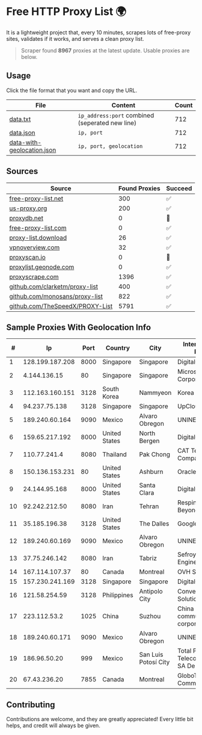 
# Free HTTP Proxy List 🌍

It is a lightweight project that, every 10 minutes, scrapes lots of free-proxy sites, validates if it works, and serves a clean proxy list.


> Scraper found **8967** proxies at the latest update. Usable proxies are below.

## Usage

Click the file format that you want and copy the URL.


|File|Content|Count|
|----|-------|-----|
|[data.txt](https://raw.githubusercontent.com/themiralay/Proxy-List-World/master/data.txt)|`ip_address:port` combined (seperated new line)|712|
|[data.json](https://raw.githubusercontent.com/themiralay/Proxy-List-World/master/data.json)|`ip, port`|712|
|[data-with-geolocation.json](https://raw.githubusercontent.com/themiralay/Proxy-List-World/master/data-with-geolocation.json)|`ip, port, geolocation`|712|

## Sources

|Source|Found Proxies|Succeed|
|------|-------------|-------|
|[free-proxy-list.net](https://free-proxy-list.net)|300|✅|
|[us-proxy.org](https://www.us-proxy.org)|200|✅|
|[proxydb.net](http://proxydb.net)|0|🚫|
|[free-proxy-list.com](https://free-proxy-list.com/?page=&port=&type%5B%5D=http&type%5B%5D=https&up_time=0&search=Search)|0|✅|
|[proxy-list.download](https://www.proxy-list.download/HTTP)|26|✅|
|[vpnoverview.com](https://vpnoverview.com/privacy/anonymous-browsing/free-proxy-servers)|32|✅|
|[proxyscan.io](https://www.proxyscan.io)|0|🚫|
|[proxylist.geonode.com](https://proxylist.geonode.com/api/proxy-list?limit=300&page=1&sort_by=lastChecked&sort_type=desc&protocols=http,https)|0|✅|
|[proxyscrape.com](https://api.proxyscrape.com/v2/?request=displayproxies&protocol=http&timeout=10000&country=all&ssl=all&anonymity=all)|1396|✅|
|[github.com/clarketm/proxy-list](https://raw.githubusercontent.com/clarketm/proxy-list/master/proxy-list-raw.txt)|400|✅|
|[github.com/monosans/proxy-list](https://raw.githubusercontent.com/monosans/proxy-list/main/proxies/http.txt)|822|✅|
|[github.com/TheSpeedX/PROXY-List](https://raw.githubusercontent.com/TheSpeedX/PROXY-List/master/http.txt)|5791|✅|


## Sample Proxies With Geolocation Info

|#|Ip|Port|Country|City|Internet Service Provider|
|-|--|----|-------|----|-------------------------|
|1|128.199.187.208|8000|Singapore|Singapore|DigitalOcean, LLC|
|2|4.144.136.15|80|Singapore|Singapore|Microsoft Corporation|
|3|112.163.160.151|3128|South Korea|Nammyeon|Korea Telecom|
|4|94.237.75.138|3128|Singapore|Singapore|UpCloud Ltd|
|5|189.240.60.164|9090|Mexico|Alvaro Obregon|UNINET|
|6|159.65.217.192|8000|United States|North Bergen|DigitalOcean, LLC|
|7|110.77.241.4|8080|Thailand|Pak Chong|CAT Telecom Public Company Limited|
|8|150.136.153.231|80|United States|Ashburn|Oracle Corporation|
|9|24.144.95.168|8000|United States|Santa Clara|DigitalOcean, LLC|
|10|92.242.212.50|8080|Iran|Tehran|Respina Networks & Beyond PJSC|
|11|35.185.196.38|3128|United States|The Dalles|Google LLC|
|12|189.240.60.169|9090|Mexico|Alvaro Obregon|UNINET|
|13|37.75.246.142|8080|Iran|Tabriz|Sefroyek Pardaz Engineering Co. LTD|
|14|167.114.107.37|80|Canada|Montreal|OVH SAS|
|15|157.230.241.169|3128|Singapore|Singapore|DigitalOcean, LLC|
|16|121.58.254.59|3128|Philippines|Antipolo City|Converge ICT Solution Inc|
|17|223.112.53.2|1025|China|Suzhou|China Mobile communications corporation|
|18|189.240.60.171|9090|Mexico|Alvaro Obregon|UNINET|
|19|186.96.50.20|999|Mexico|San Luis Potosí City|Total Play Telecomunicaciones SA De CV|
|20|67.43.236.20|7855|Canada|Montreal|GloboTech Communications|



## Contributing

Contributions are welcome, and they are greatly appreciated! Every
little bit helps, and credit will always be given.

